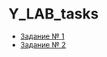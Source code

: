 # Y_LAB_tasks

* [Задание № 1 ](https://github.com/Virgusman/Y_LAB_tasks/pull/1)
* [Задание № 2 ](https://github.com/Virgusman/Y_LAB_tasks/pull/2)
